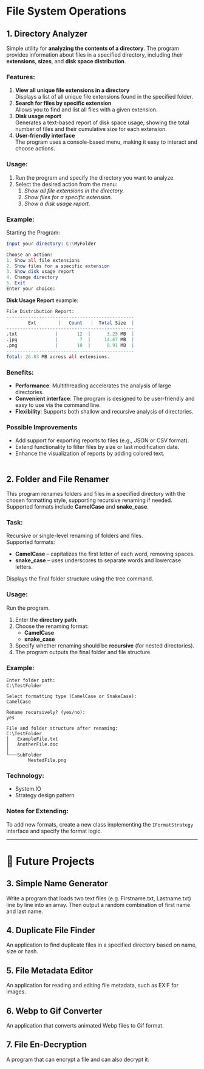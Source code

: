 # File System Operations

[//]: # (__________________________________________________________)
## 1. Directory Analyzer
Simple utility for **analyzing the contents of a directory**. 
The program provides information about files in a specified directory, including their 
**extensions**, **sizes**, and **disk space distribution**.

### Features:
1. **View all unique file extensions in a directory** </br> 
Displays a list of all unique file extensions found in the specified folder.
2. **Search for files by specific extension** </br> 
Allows you to find and list all files with a given extension.
3. **Disk usage report** </br>
Generates a text-based report of disk space usage, showing the total number of files and their cumulative size for each extension.
4. **User-friendly interface** </br>
The program uses a console-based menu, making it easy to interact and choose actions.

### Usage:
1. Run the program and specify the directory you want to analyze.
2. Select the desired action from the menu:
   1. _Show all file extensions in the directory._
   2. _Show files for a specific extension._
   3. _Show a disk usage report._

### Example:
Starting the Program:
```mathematica
Input your directory: C:\MyFolder

Choose an action:
1. Show all file extensions
2. Show files for a specific extension
3. Show disk usage report
4. Change directory
5. Exit
Enter your choice:
```

**Disk Usage Report** example:
```mathematica
File Distribution Report:
-----------------------------------------------
        Ext        |   Count   |  Total Size  |
-----------------------------------------------
.txt              |       12  |      3.25 MB  |
.jpg              |        7  |     14.67 MB  |
.png              |       10  |      8.91 MB  |
-----------------------------------------------
Total: 26.83 MB across all extensions.
```

### Benefits:
- **Performance**: Multithreading accelerates the analysis of large directories.
- **Convenient interface**: The program is designed to be user-friendly and easy to use via the command line.
- **Flexibility**: Supports both shallow and recursive analysis of directories.

### Possible Improvements
- Add support for exporting reports to files (e.g., JSON or CSV format).
- Extend functionality to filter files by size or last modification date.
- Enhance the visualization of reports by adding colored text.
<br><br>



[//]: # (__________________________________________________________)
## 2. Folder and File Renamer
This program renames folders and files in a specified directory with the chosen formatting style, 
supporting recursive renaming if needed. Supported formats include **CamelCase** and **snake_case**.

### Task:
Recursive or single-level renaming of folders and files.<br>
Supported formats:
- **CamelCase** – capitalizes the first letter of each word, removing spaces.
- **snake_case** – uses underscores to separate words and lowercase letters.

Displays the final folder structure using the tree command.

### Usage:
Run the program.
1. Enter the **directory path**.
2. Choose the renaming format:
   - **CamelCase**
   - **snake_case**
3. Specify whether renaming should be **recursive** (for nested directories).
4. The program outputs the final folder and file structure.

### Example:
```console
Enter folder path:
C:\TestFolder

Select formatting type (CamelCase or SnakeCase):
CamelCase

Rename recursively? (yes/no):
yes

File and folder structure after renaming:
C:\TestFolder
│   ExampleFile.txt
│   AnotherFile.doc
│
└───SubFolder
        NestedFile.png
```

### Technology:
- System.IO
- Strategy design pattern

### Notes for Extending:
To add new formats, create a new class implementing the `IFormatStrategy` interface and specify the format logic.

___


# 🌱 Future Projects

## 3. Simple Name Generator
Write a program that loads two text files (e.g. Firstname.txt, Lastname.txt)
line by line into an array. Then output a random combination of first name and
last name.

## 4. Duplicate File Finder
An application to find duplicate files in a specified directory based on name, size or hash.

## 5. File Metadata Editor
An application for reading and editing file metadata, such as EXIF for images.

## 6. Webp to Gif Converter
An application that converts animated Webp files to Gif format.

## 7. File En-Decryption
A program that can encrypt a file and can also decrypt it. 